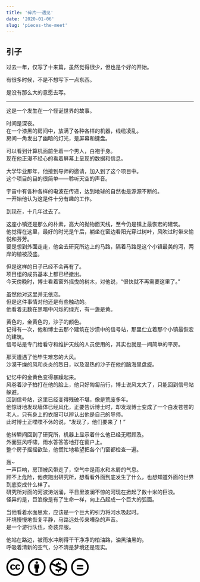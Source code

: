 ```yaml
---
title: '碎片——遇见'
date: '2020-01-06'
slug: 'pieces-the-meet'
---
```


## 引子
过去一年，仅写了十来篇，虽然觉得很少，但也是个好的开始。

有很多时候，不是不想写下一点东西。

是没有那么大的意愿去写。

---

这是一个发生在一个怪诞世界的故事。

时间是深夜。  
在一个漆黑的房间中，放满了各种各样的机器，线缆凌乱。  
房间一角发出了幽暗的灯光，是屏幕和键盘。

可以看到计算机面前坐着一个男人，白袍于身。  
现在他正漫不经心的看着屏幕上呈现的数据和信息。

大学毕业那年，他接到导师的邀请，加入到了这个项目中。  
这个项目的目的很简单——聆听天空的声音。

宇宙中有各种各样的电波在传递，达到地球的自然也是源源不断的。  
一开始他认为这是件十分有趣的工作。

到现在，十几年过去了。

这座小镇还是那么的朴素，高大的抛物面天线，至今仍是镇上最恢宏的建筑。  
他觉得在这里，最好的时光是午后，躺坐在窗边看阳光穿过树叶，风吹过时带来愉悦和芬芳。  
要是想到外面走走，他会去研究所边上的马路，隔着马路是这个小镇最美的河，两岸的植被茂盛。

但是这样的日子已经不会再有了。  
项目组的成员基本上都已经撤出。  
今天傍晚时，博士看着窗外摇曳的树木，对他说，“很快就不再需要这里了。”  

虽然他对这里并无依恋。  
但是这件事情对他还是有些触动的。  
他看着无数在黑暗中闪烁的绿光，有一盏是黄。

黄色的，金黄色的，沙子的颜色。  
记得有一次，他和博士去那个建筑在沙漠中的信号站，那里伫立着那个小镇最恢宏的建筑。  
信号站是专门给看守和维护天线的人员使用的，其实也就是一间简单的平房。

那天遭遇了他毕生难忘的大风。  
沙漠干燥的风和炎炎的烈日，以及温热的沙子在他的脑海里盘旋。

记忆中的金黄色变得暴躁起来。  
风卷着沙子拍打在他的脸上，他只好匍匐前行，博士说风太大了，只能回到信号站躲避。  
回到信号站，这里已经变得残破不堪，像是荒废多年。  
他惊讶地发现墙体已经风化，正要告诉博士时，却发现博士变成了一个白发苍苍的老人，只有身上的衣服可以辨认出他是自己的导师。  
此时博士正喋喋不休的说，“发现了，他们要来了！”

他转瞬间回到了研究所，机器上显示着什么他已经无暇顾及。  
外面狂风呼啸，雨水答答答地打在窗户上。  
整个房子摇摇欲坠，他慌忙地希望把各个门窗都检查一遍。

轰~  
一声巨响，房顶被风带走了，空气中是雨水和木屑的气息。  
顾不上危险，他疾跑出研究所，想看看外面到底发生了什么，也想知道外面的世界到底变成什么样了。  
研究所对面的河波涛汹涌，平日里波澜不惊的河现在掀起了数十米的巨浪。  
怪异的是，巨浪像是有了生命一样，向上凸起成一个巨大的弧面。

当他看着水面思索，应该是一个巨大的引力将河水吸起时。  
环境慢慢地恢复平静，马路远处传来嘈杂的声音。  
是一个游行队伍，奇装异服。

他站在路边，被雨水冲刷得干干净净的柏油路，油黑油黑的。  
呼吸着清新的空气，分不清是梦境还是现实。

#### [![版权声明](/images/creativecommons-cc.svg)](https://creativecommons.org/licenses/by-nc-nd/4.0/)